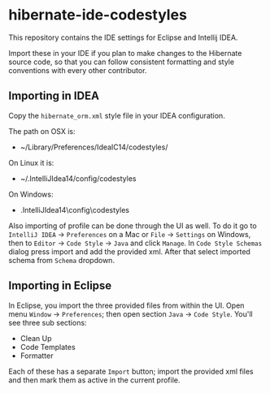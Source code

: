 # hibernate-ide-codestyles

This repository contains the IDE settings for Eclipse and Intellij IDEA.

Import these in your IDE if you plan to make changes to the Hibernate source code,
so that you can follow consistent formatting and style conventions with every
other contributor.

## Importing in IDEA

Copy the `hibernate_orm.xml` style file in your IDEA configuration.

The path on OSX is:
 - ~/Library/Preferences/IdeaIC14/codestyles/

On Linux it is:
 - ~/.IntelliJIdea14/config/codestyles

On Windows:
 - <User home>\.IntelliJIdea14\config\codestyles

Also importing of profile can be done through the UI as well. To do it go to
 `IntelliJ IDEA` -> `Preferences` on a Mac or `File` -> `Settings` on Windows,
 then to `Editor` -> `Code Style` -> `Java` and click `Manage`.
 In `Code Style Schemas` dialog press import and add the provided xml.
 After that select imported schema from `Schema` dropdown.

## Importing in Eclipse

In Eclipse, you import the three provided files from within the UI.
Open menu `Window` -> `Preferences`; then open section `Java` -> `Code Style`.
You'll see three sub sections:
 - Clean Up
 - Code Templates
 - Formatter

Each of these has a separate `Import` button; import the provided xml files
and then mark them as active in the current profile.
